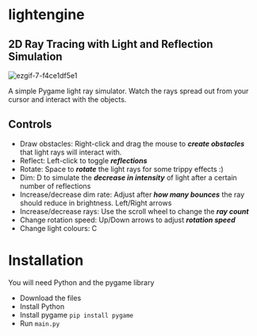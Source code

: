 # lightengine
## 2D Ray Tracing with Light and Reflection Simulation 
![ezgif-7-f4ce1df5e1](https://github.com/exhaustined/light-engine/assets/74151370/983aa7a5-b50b-48e0-b26b-7beff26f7cb0)

A simple Pygame light ray simulator. Watch the rays spread out from your cursor and interact with the objects.

## Controls
* Draw obstacles: Right-click and drag the mouse to **_create obstacles_** that light rays will interact with.
* Reflect: Left-click to toggle **_reflections_**
* Rotate: Space to **_rotate_** the light rays for some trippy effects :)
* Dim: D to simulate the **_decrease in intensity_** of light after a certain number of reflections
* Increase/decrease dim rate: Adjust after **_how many bounces_** the ray should reduce in brightness. Left/Right arrows
* Increase/decrease rays: Use the scroll wheel to change the **_ray count_**
* Change rotation speed: Up/Down arrows to adjust **_rotation speed_**
* Change light colours: C


# Installation
You will need Python and the pygame library  
* Download the files  
* Install Python  
* Install pygame `pip install pygame`  
* Run `main.py` 

